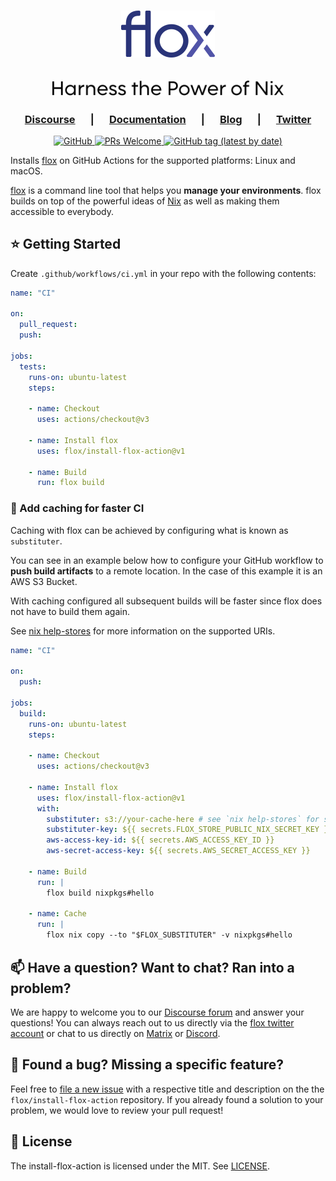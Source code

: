 <h1 align="center">
  <a href="https://floxdev.com" target="_blank">
    <picture>
      <source media="(prefers-color-scheme: dark)"  srcset="img/flox_orange_small.png" />
      <source media="(prefers-color-scheme: light)" srcset="img/flox_blue_small.png" />
      <img src="img/flox_blue_small.png" alt="flox logo" />
    </picture>
  </a>
</h1>

<h2 align="center">
  <picture>
    <source media="(prefers-color-scheme: dark)"  srcset="img/harness_the_power_of_nix_dark.svg" />
    <source media="(prefers-color-scheme: light)" srcset="img/harness_the_power_of_nix_light.svg" />
    <img height="24" src="img/harness_the_power_of_nix_light.svg" alt="Harness the Power of Nix" />
  </picture>
</h2>

<!-- TODO: here comes the graphic
 show immediate value proposition
 a short demo of basics would be good for now
 a bold statement: Free yourself from container walls.
-->

<h3 align="center">
   &emsp;
   <a href="https://discourse.floxdev.com"><b>Discourse</b></a>
   &emsp; | &emsp; 
   <a href="https://floxdev.com/docs"><b>Documentation</b></a>
   &emsp; | &emsp; 
   <a href="https://floxdev.com/blog"><b>Blog</b></a>
   &emsp; | &emsp;  
   <a href="https://twitter.com/floxdevelopment"><b>Twitter</b></a>
   &emsp;
</h3>

<p align="center">
  <a href="https://github.com/flox/install-flox-action/blog/main/LICENSE">
    <img alt="GitHub" src="https://img.shields.io/github/license/flox/install-flox-action?style=flat-square">
  </a>
  <a href="https://github.com/flox/install-flox-action/blog/main/CONTRIBUTING.md">
    <img alt="PRs Welcome" src="https://img.shields.io/badge/PRs-welcome-brightgreen.svg?style=flat-square"/>
  </a>
  <a href="https://github.com/flox/install-flox-action/releases">
    <img alt="GitHub tag (latest by date)" src="https://img.shields.io/github/v/tag/flox/install-flox-action?label=Version&style=flat-square">
  </a>
</p>

Installs [flox][flox-github] on GitHub Actions for the supported platforms:
Linux and macOS.

[flox][flox-website] is a command line tool that helps you **manage your
environments**. flox builds on top of the powerful ideas of [Nix][nix-website]
as well as making them accessible to everybody.


## ⭐ Getting Started

Create `.github/workflows/ci.yml` in your repo with the following contents:

```yml
name: "CI"

on:
  pull_request:
  push:

jobs:
  tests:
    runs-on: ubuntu-latest
    steps:

    - name: Checkout
      uses: actions/checkout@v3

    - name: Install flox
      uses: flox/install-flox-action@v1

    - name: Build
      run: flox build
```

### 🚀 Add caching for faster CI

Caching with flox can be achieved by configuring what is known as
`substituter`.

You can see in an example below how to configure your GitHub workflow to **push
build artifacts** to a remote location. In the case of this example it is an
AWS S3 Bucket. 

With caching configured all subsequent builds will be faster since flox does
not have to build them again.

See [nix help-stores][nix-help-stores] for more information on the supported
URIs.

```yml
name: "CI"

on:
  push:

jobs:
  build:
    runs-on: ubuntu-latest
    steps:

    - name: Checkout
      uses: actions/checkout@v3

    - name: Install flox
      uses: flox/install-flox-action@v1
      with:
        substituter: s3://your-cache-here # see `nix help-stores` for supported uris
        substituter-key: ${{ secrets.FLOX_STORE_PUBLIC_NIX_SECRET_KEY }}
        aws-access-key-id: ${{ secrets.AWS_ACCESS_KEY_ID }}
        aws-secret-access-key: ${{ secrets.AWS_SECRET_ACCESS_KEY }}

    - name: Build
      run: |
        flox build nixpkgs#hello

    - name: Cache
      run: |
        flox nix copy --to "$FLOX_SUBSTITUTER" -v nixpkgs#hello
```

## 📫 Have a question? Want to chat? Ran into a problem?

We are happy to welcome you to our [Discourse forum][discourse] and answer your
questions! You can always reach out to us directly via the [flox twitter
account][twitter] or chat to us directly on [Matrix][matrix] or
[Discord][discord].


## 🤝 Found a bug? Missing a specific feature?

Feel free to [file a new issue][new-issue] with a respective title and
description on the the `flox/install-flox-action` repository. If you already
found a solution to your problem, we would love to review your pull request!


## 🪪 License

The install-flox-action is licensed under the MIT. See [LICENSE](./LICENSE).


[flox-github]: https://github.com/flox/flox 
[flox-website]: https://floxdev.com
[new-issue]: https://github.com/flox/install-flox-action/issues/new/choose
[discourse]: https://discourse.floxdev.com
[twitter]: https://twitter.com/floxdevelopment
[matrix]: https://matrix.to/#/#flox:matrix.org
[discord]: https://discord.gg/5H7hN57eQR
[nix-website]: https://nixos.org
[nix-help-stores]: https://nixos.org/manual/nix/unstable/command-ref/new-cli/nix3-help-stores.html
